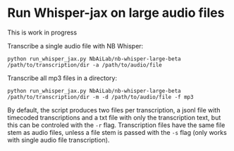 # Run Whisper-jax on large audio files

This is work in progress

Transcribe a single audio file with NB Whisper:
```
python run_whisper_jax.py NbAiLab/nb-whisper-large-beta /path/to/transcription/dir -a /path/to/audio/file
```

Transcribe all mp3 files in a directory:
```
python run_whisper_jax.py NbAiLab/nb-whisper-large-beta /path/to/transcription/dir -m -d /path/to/audio/file -f mp3 
```

By default, the script produces two files per transcription, a jsonl file with timecoded transcriptions and a txt file
with only the transcription text, but this can be controled with the `-r` flag. Transcription files have the same file
stem as audio files, unless a file stem is passed with the `-s` flag (only works with single audio file transcription).